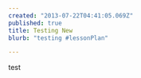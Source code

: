 ```yaml
---
created: "2013-07-22T04:41:05.069Z"
published: true
title: Testing New
blurb: "testing #lessonPlan"

---
```


test

